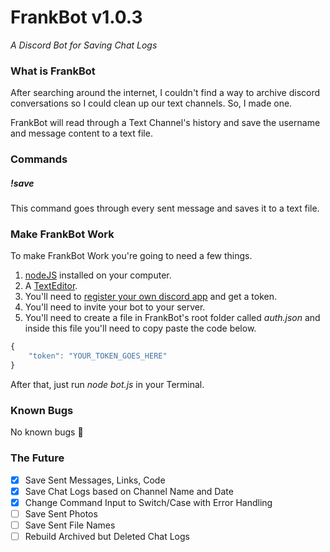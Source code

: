 # FrankBot v1.0.3
*A Discord Bot for Saving Chat Logs*

### What is FrankBot
After searching around the internet, I couldn't find a way to archive discord conversations so I could clean up our 
text channels.  So, I made one.

FrankBot will read through a Text Channel's history and save the username and message content to a text file.

### Commands

##### !save
This command goes through every sent message and saves it to a text file.

### Make FrankBot Work
To make FrankBot Work you're going to need a few things.  
1. [nodeJS](https://nodejs.org/en/) installed on your computer.  
1. A [TextEditor](https://code.visualstudio.com/).  
1. You'll need to [register your own discord app](https://discordapp.com/developers/) and get a token. 
1. You'll need to invite your bot to your server.
1. You'll need to create a file in FrankBot's root folder called *auth.json* and inside this file you'll need to copy paste the code below.

```javascript
{
    "token": "YOUR_TOKEN_GOES_HERE"
}
```

After that, just run *node bot.js* in your Terminal.

### Known Bugs
No known bugs  🙂
### The Future

- [x] Save Sent Messages, Links, Code
- [x] Save Chat Logs based on Channel Name and Date
- [x] Change Command Input to Switch/Case with Error Handling
- [ ] Save Sent Photos
- [ ] Save Sent File Names
- [ ] Rebuild Archived but Deleted Chat Logs
